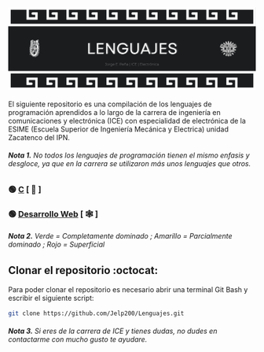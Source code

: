 <div>
  <img src="imgs/Header_Readme.png"/>
</div>
<br>
El siguiente repositorio es una compilación de los lenguajes de programación aprendidos a lo largo de la carrera de ingeniería en comunicaciones y electrónica (ICE) con especialidad de electrónica de la ESIME (Escuela Superior de Ingeniería Mecánica y Electrica) unidad Zacatenco del IPN.

###### <b><i>Nota 1.</i></b> No todos los lenguajes de programación tienen el mismo enfasis y desgloce, ya que en la carrera se utilizaron más unos lenguajes que otros.

### :green_circle: <a href="01 - Lenguaje C/Inicio.md">C</a> [ :croissant: ]
### :green_circle: <a href="02 - Desarrollo web/Inicio.md">Desarrollo Web</a> [ :spider_web: ]

###### <b><i>Nota 2.</i></b> Verde = Completamente dominado ; Amarillo = Parcialmente dominado ; Rojo = Superficial

## Clonar el repositorio :octocat:
Para poder clonar el repositorio es necesario abrir una terminal Git Bash y escribir el siguiente script:
```sh
git clone https://github.com/Jelp200/Lenguajes.git
```

###### <b><i>Nota 3.</i></b> Si eres de la carrera de ICE y tienes dudas, no dudes en contactarme con mucho gusto te ayudare.